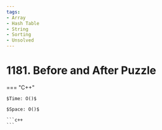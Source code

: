 ```yaml
---
tags:
- Array
- Hash Table
- String
- Sorting
- Unsolved
---
```



# 1181. Before and After Puzzle

=== "C++"

    $Time: O()$

    $Space: O()$

    ```c++
    ```
